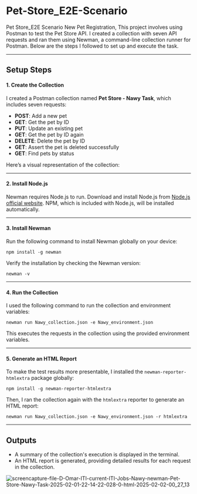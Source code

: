 # Pet-Store_E2E-Scenario
Pet Store_E2E Scenario New Pet Registration,
This project involves using Postman to test the Pet Store API. I created a collection with seven API requests and ran them using Newman, a command-line collection runner for Postman. Below are the steps I followed to set up and execute the task.

------

## Setup Steps

#### 1. **Create the Collection**

I created a Postman collection named **Pet Store - Nawy Task**, which includes seven requests:

- **POST**: Add a new pet
- **GET**: Get the pet by ID
- **PUT**: Update an existing pet
- **GET**: Get the pet by ID again
- **DELETE**: Delete the pet by ID
- **GET**: Assert the pet is deleted successfully
- **GET**: Find pets by status

Here’s a visual representation of the collection:





------

#### 2. **Install Node.js**

Newman requires Node.js to run.
Download and install Node.js from [Node.js official website](https://nodejs.org/). NPM, which is included with Node.js, will be installed automatically.

------

#### 3. **Install Newman**

Run the following command to install Newman globally on your device:

```
npm install -g newman
```

Verify the installation by checking the Newman version:

```
newman -v
```

------

#### 4. **Run the Collection**

I used the following command to run the collection and environment variables:

```
newman run Nawy_collection.json -e Nawy_environment.json
```

This executes the requests in the collection using the provided environment variables.

------

#### 5. **Generate an HTML Report**

To make the test results more presentable, I installed the `newman-reporter-htmlextra` package globally:

```
npm install -g newman-reporter-htmlextra
```

Then, I ran the collection again with the `htmlextra` reporter to generate an HTML report:

```
newman run Nawy_collection.json -e Nawy_environment.json -r htmlextra
```

------

## Outputs

- A summary of the collection's execution is displayed in the terminal.
- An HTML report is generated, providing detailed results for each request in the collection.











![screencapture-file-D-Omar-ITI-current-ITI-Jobs-Nawy-newman-Pet-Store-Nawy-Task-2025-02-01-22-14-22-028-0-html-2025-02-02-00_27_13](https://github.com/user-attachments/assets/60ca5f61-5a83-49ef-a6af-08b95d771c07)
